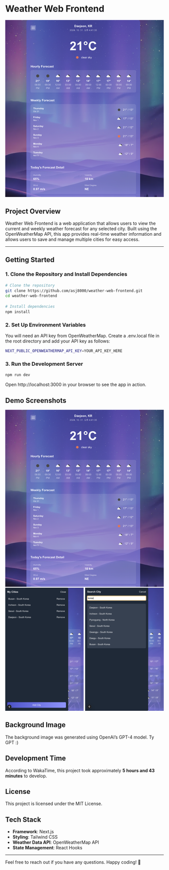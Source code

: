 # Weather Web Frontend

![App Demo](./public/images/demo/demo1.png)

## Project Overview

Weather Web Frontend is a web application that allows users to view the current and weekly weather forecast for any
selected city. Built using the OpenWeatherMap API, this app provides real-time weather information and allows users to
save and manage multiple cities for easy access.

---

## Getting Started

### 1. Clone the Repository and Install Dependencies

```bash
# Clone the repository
git clone https://github.com/asj8000/weather-web-frontend.git
cd weather-web-frontend

# Install dependencies
npm install
```

### 2. Set Up Environment Variables

You will need an API key from OpenWeatherMap. Create a .env.local file in the root directory and add your API key as
follows:

```bash
NEXT_PUBLIC_OPENWEATHERMAP_API_KEY=YOUR_API_KEY_HERE
```

### 3. Run the Development Server

```bash
npm run dev
```

Open http://localhost:3000 in your browser to see the app in action.

## Demo Screenshots

![App Demo](./public/images/demo/demo1.png)
![App Demo](./public/images/demo/demo2.png)

## Background Image

The background image was generated using OpenAI’s GPT-4 model. Ty GPT :)

## Development Time

According to WakaTime, this project took approximately **5 hours and 43 minutes** to develop.

## License

This project is licensed under the MIT License.

## Tech Stack

- **Framework**: Next.js
- **Styling**: Tailwind CSS
- **Weather Data API**: OpenWeatherMap API
- **State Management**: React Hooks

---

Feel free to reach out if you have any questions. Happy coding! 🚀

